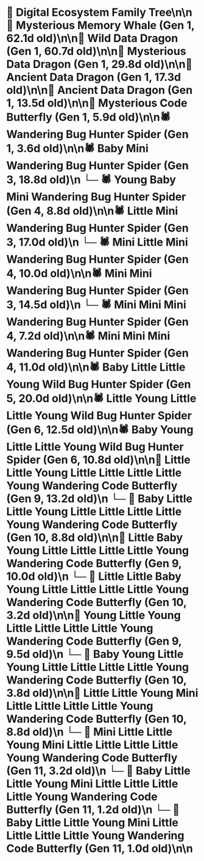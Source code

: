 # 🌳 Digital Ecosystem Family Tree\n\n🐋 Mysterious Memory Whale (Gen 1, 62.1d old)\n\n🐉 Wild Data Dragon (Gen 1, 60.7d old)\n\n🐉 Mysterious Data Dragon (Gen 1, 29.8d old)\n\n🐉 Ancient Data Dragon (Gen 1, 17.3d old)\n\n🐉 Ancient Data Dragon (Gen 1, 13.5d old)\n\n🦋 Mysterious Code Butterfly (Gen 1, 5.9d old)\n\n🕷️ Wandering Bug Hunter Spider (Gen 1, 3.6d old)\n\n🕷️ Baby Mini Wandering Bug Hunter Spider (Gen 3, 18.8d old)\n  └─ 🕷️ Young Baby Mini Wandering Bug Hunter Spider (Gen 4, 8.8d old)\n\n🕷️ Little Mini Wandering Bug Hunter Spider (Gen 3, 17.0d old)\n  └─ 🕷️ Mini Little Mini Wandering Bug Hunter Spider (Gen 4, 10.0d old)\n\n🕷️ Mini Mini Wandering Bug Hunter Spider (Gen 3, 14.5d old)\n  └─ 🕷️ Mini Mini Mini Wandering Bug Hunter Spider (Gen 4, 7.2d old)\n\n🕷️ Mini Mini Mini Wandering Bug Hunter Spider (Gen 4, 11.0d old)\n\n🕷️ Baby Little Little Young Wild Bug Hunter Spider (Gen 5, 20.0d old)\n\n🕷️ Little Young Little Little Young Wild Bug Hunter Spider (Gen 6, 12.5d old)\n\n🕷️ Baby Young Little Little Young Wild Bug Hunter Spider (Gen 6, 10.8d old)\n\n🦋 Little Little Young Little Little Little Little Young Wandering Code Butterfly (Gen 9, 13.2d old)\n  └─ 🦋 Baby Little Little Young Little Little Little Little Young Wandering Code Butterfly (Gen 10, 8.8d old)\n\n🦋 Little Baby Young Little Little Little Little Young Wandering Code Butterfly (Gen 9, 10.0d old)\n  └─ 🦋 Little Little Baby Young Little Little Little Little Young Wandering Code Butterfly (Gen 10, 3.2d old)\n\n🦋 Young Little Young Little Little Little Little Young Wandering Code Butterfly (Gen 9, 9.5d old)\n  └─ 🦋 Baby Young Little Young Little Little Little Little Young Wandering Code Butterfly (Gen 10, 3.8d old)\n\n🦋 Little Little Young Mini Little Little Little Little Young Wandering Code Butterfly (Gen 10, 8.8d old)\n  └─ 🦋 Mini Little Little Young Mini Little Little Little Little Young Wandering Code Butterfly (Gen 11, 3.2d old)\n  └─ 🦋 Baby Little Little Young Mini Little Little Little Little Young Wandering Code Butterfly (Gen 11, 1.2d old)\n  └─ 🦋 Baby Little Little Young Mini Little Little Little Little Young Wandering Code Butterfly (Gen 11, 1.0d old)\n\n